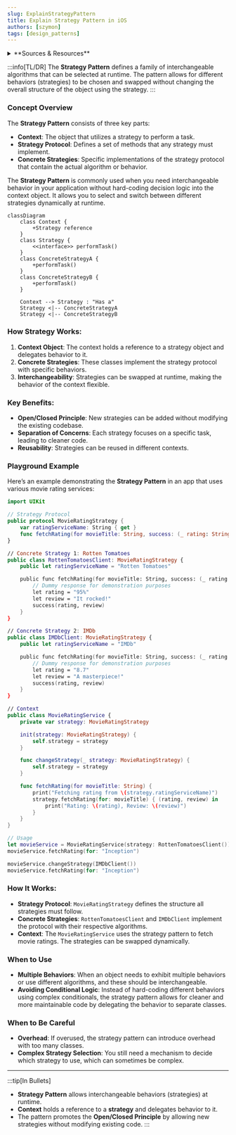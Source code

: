 ```yaml
---
slug: ExplainStrategyPattern
title: Explain Strategy Pattern in iOS
authors: [szymon]
tags: [design_patterns]
---
```


<details>
  <summary>**Sources & Resources**</summary>

  **Main Source:** Ray Wenderlich - Design Patterns by Tutorials (2019)

  **Further Reading:**
  - [Strategy | Refactoring Guru](https://refactoring.guru/design-patterns/strategy)
  - [Strategy | Design Patterns In Swift](https://github.com/ochococo/Design-Patterns-In-Swift?tab=readme-ov-file#-strategy)
</details>

:::info[TL/DR]
The **Strategy Pattern** defines a family of interchangeable algorithms that can be selected at runtime. The pattern allows for different behaviors (strategies) to be chosen and swapped without changing the overall structure of the object using the strategy.
:::

### Concept Overview

The **Strategy Pattern** consists of three key parts:
- **Context**: The object that utilizes a strategy to perform a task.
- **Strategy Protocol**: Defines a set of methods that any strategy must implement.
- **Concrete Strategies**: Specific implementations of the strategy protocol that contain the actual algorithm or behavior.

The **Strategy Pattern** is commonly used when you need interchangeable behavior in your application without hard-coding decision logic into the context object. It allows you to select and switch between different strategies dynamically at runtime.

```mermaid
classDiagram
    class Context {
        +Strategy reference
    }
    class Strategy {
        <<interface>> performTask()
    }
    class ConcreteStrategyA {
        +performTask()
    }
    class ConcreteStrategyB {
        +performTask()
    }

    Context --> Strategy : "Has a"
    Strategy <|-- ConcreteStrategyA
    Strategy <|-- ConcreteStrategyB
```

### How Strategy Works:
1. **Context Object**: The context holds a reference to a strategy object and delegates behavior to it.
2. **Concrete Strategies**: These classes implement the strategy protocol with specific behaviors.
3. **Interchangeability**: Strategies can be swapped at runtime, making the behavior of the context flexible.

### Key Benefits:
- **Open/Closed Principle**: New strategies can be added without modifying the existing codebase.
- **Separation of Concerns**: Each strategy focuses on a specific task, leading to cleaner code.
- **Reusability**: Strategies can be reused in different contexts.

### Playground Example

Here’s an example demonstrating the **Strategy Pattern** in an app that uses various movie rating services:

```swift
import UIKit

// Strategy Protocol
public protocol MovieRatingStrategy {
    var ratingServiceName: String { get }
    func fetchRating(for movieTitle: String, success: (_ rating: String, _ review: String) -> ())
}

// Concrete Strategy 1: Rotten Tomatoes
public class RottenTomatoesClient: MovieRatingStrategy {
    public let ratingServiceName = "Rotten Tomatoes"

    public func fetchRating(for movieTitle: String, success: (_ rating: String, _ review: String) -> ()) {
        // Dummy response for demonstration purposes
        let rating = "95%"
        let review = "It rocked!"
        success(rating, review)
    }
}

// Concrete Strategy 2: IMDb
public class IMDbClient: MovieRatingStrategy {
    public let ratingServiceName = "IMDb"

    public func fetchRating(for movieTitle: String, success: (_ rating: String, _ review: String) -> ()) {
        // Dummy response for demonstration purposes
        let rating = "8.7"
        let review = "A masterpiece!"
        success(rating, review)
    }
}

// Context
public class MovieRatingService {
    private var strategy: MovieRatingStrategy

    init(strategy: MovieRatingStrategy) {
        self.strategy = strategy
    }

    func changeStrategy(_ strategy: MovieRatingStrategy) {
        self.strategy = strategy
    }

    func fetchRating(for movieTitle: String) {
        print("Fetching rating from \(strategy.ratingServiceName)")
        strategy.fetchRating(for: movieTitle) { (rating, review) in
            print("Rating: \(rating), Review: \(review)")
        }
    }
}

// Usage
let movieService = MovieRatingService(strategy: RottenTomatoesClient())
movieService.fetchRating(for: "Inception")

movieService.changeStrategy(IMDbClient())
movieService.fetchRating(for: "Inception")
```

### How It Works:
- **Strategy Protocol**: `MovieRatingStrategy` defines the structure all strategies must follow.
- **Concrete Strategies**: `RottenTomatoesClient` and `IMDbClient` implement the protocol with their respective algorithms.
- **Context**: The `MovieRatingService` uses the strategy pattern to fetch movie ratings. The strategies can be swapped dynamically.

### When to Use

- **Multiple Behaviors**: When an object needs to exhibit multiple behaviors or use different algorithms, and these should be interchangeable.
- **Avoiding Conditional Logic**: Instead of hard-coding different behaviors using complex conditionals, the strategy pattern allows for cleaner and more maintainable code by delegating the behavior to separate classes.

### When to Be Careful

- **Overhead**: If overused, the strategy pattern can introduce overhead with too many classes.
- **Complex Strategy Selection**: You still need a mechanism to decide which strategy to use, which can sometimes be complex.

---

:::tip[In Bullets]
- **Strategy Pattern** allows interchangeable behaviors (strategies) at runtime.
- **Context** holds a reference to a **strategy** and delegates behavior to it.
- The pattern promotes the **Open/Closed Principle** by allowing new strategies without modifying existing code.
:::
